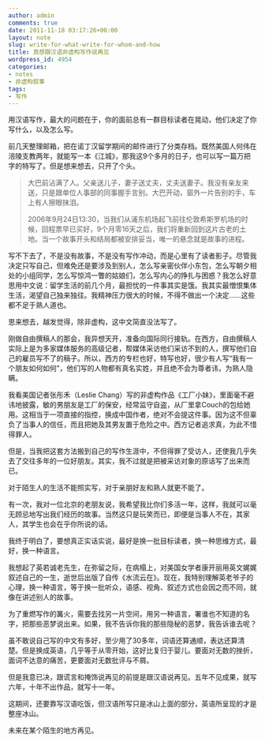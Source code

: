 ```yaml
---
author: admin
comments: true
date: 2011-11-18 03:17:26+00:00
layout: note
slug: write-for-what-write-for-whom-and-how
title: 真想跟汉语非虚构写作说再见
wordpress_id: 4954
categories:
- notes
- 非虚构叙事
tags:
- 写作
---
```


用汉语写作，最大的问题在于，你的面前总有一群目标读者在晃动，他们决定了你写什么，以及怎么写。

前几天整理邮箱，把在诺丁汉留学期间的邮件进行了分类存档。既然美国人何伟在涪陵支教两年，就能写一本《江城》，那我这9个多月的日子，也可以写一篇万把字的特写了。但是想来想去，只开了个头。



<blockquote>大巴前沾满了人。父亲送儿子，妻子送丈夫，丈夫送妻子。我没有亲友来送，只是跟单位人事部的同事握手言别。大巴开动，窗外一片告别的手，车上有人擦眼抹泪。

2006年9月24日13:30，当我们从浦东机场起飞前往伦敦希斯罗机场的时候，回程票早已买好，9个月零16天之后，我们将重新回到这片古老的土地。当一个故事开头和结局都被安排妥当，唯一的悬念就是故事的进程。

</blockquote>



写不下去了，不是没有故事，不是没有写作冲动，而是心里有了读者影子。尽管我决定只写自己，但难免还是要涉及到别人，怎么写亲密伙伴小东包，怎么写朝夕相处的小组同学，怎么写惊鸿一瞥的姑娘们，怎么写内心的挣扎与困惑？我怎么好意思用中文说：留学生活的前几个月，最担忧的一件事其实是饿。我其实最憎恨集体生活，渴望自己独来独往。我精神压力很大的时候，不得不做出一个决定……这些都不足于熟人道也。

思来想去，越发觉得，除非虚构，这中文简直没法写了。

刚做自由撰稿人的那会，我异想天开，准备向国际同行接轨。在西方，自由撰稿人实际上是为多家媒体服务的高级记者，帮媒体采访他们采访不到的人，撰写他们自己的雇员写不了的稿子。所以，西方的专栏也好，特写也好，很少有人写“我有一个朋友如何如何”，他们写的人物都有真名实姓，并且绝不会为尊者讳，为熟人隐瞒。

我看美国记者张彤禾（Leslie Chang）写的非虚构作品《工厂小妹》，里面毫不避讳地披露，敏的男朋友是工厂的保安，经常监守自盗，从厂里拿Couch的包给她用。这相当于一项直接的指控，换成中国作者，绝对不会提这件事。因为这不但辜负了当事人的信任，而且把她及其男友置于危险之中。西方记者追求真，为此不惜得罪人。

但是，当我把这套方法搬到自己的写作生涯中，不但得罪了受访人，还使我几乎失去了交往多年的一位好朋友。其实，我不过就是把被采访对象的原话写了出来而已。

对于陌生人的生活不能照实写，对于亲朋好友和熟人就更不能了。

有一次，我对一位北京的老朋友说，我希望我比你们多活一年，这样，我就可以毫无顾忌地写出我们经历的故事。当然这只是玩笑而已，即便是当事人不在，其家人，其学生也会在乎你所说的话。

我终于明白了，要想真正实话实说，最好是换一批目标读者，换一种思维方式，最好，换一种语言。

我想起了英若诚老先生，在弥留之际，在病榻上，对美国女学者康开丽用英文娓娓叙述自己的一生，逝世后出版了自传《水流云在》。现在，我特别理解英老爷子的心理，换一种语言，等于换一批听众，语感、视角、叙述方式也会因之而不同，就像在讲述别人的故事。

为了重燃写作的篝火，需要去找另一片空间，用另一种语言，署谁也不知道的名字，把那些恶梦说出来。如果，我不告诉你我的那些隐秘的恶梦，我告诉谁去呢？

虽不敢说自己写的中文有多好，至少用了30多年，词语还算通顺，表达还算清楚。但是换成英语，几乎等于从零开始，这好比复归于婴儿。要面对无数的挫折，面词不达意的痛苦，更要面对无数批评与不屑。

但是我意已决，跟谎言和掩饰说再见的前提是跟汉语说再见。五年不见成果，就写六年，十年不出作品，就写十一年。

这期间，还要靠写汉语吃饭，但汉语所写只是冰山上面的部分，英语所呈现的才是整座冰山。

未来在某个陌生的地方再见。
